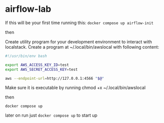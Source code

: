 # airflow-lab

If this will be your first time running this:
`docker compose up airflow-init`

then 

Create utility program for your development environment to interact with localstack. Create a program at ~/.local/bin/awslocal with following content:
```bash
#!/usr/bin/env bash

export AWS_ACCESS_KEY_ID=test
export AWS_SECRET_ACCESS_KEY=test

aws --endpoint-url=http://127.0.0.1:4566 "$@"
```

Make sure it is executable by running chmod +x ~/.local/bin/awslocal

then

`docker compose up`

later on run just `docker compose up` to start up
